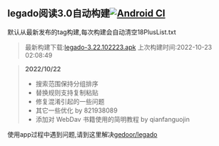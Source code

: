 ## legado阅读3.0自动构建[![Android CI](https://github.com/10bits/gedoor-Build/workflows/Android%20CI/badge.svg)](https://github.com/10bits/gedoor-Build/actions)

默认从最新发布的tag构建,每次构建会自动清空18PlusList.txt

> 最新构建下载:[legado-3.22.102223.apk](https://github.com/ligusx/gedoor-Build/releases/download/legado-3.22.102223/legado-3.22.102223.apk) 上次构建时间:2022-10-23 02:08:49
<!--start-->
> **2022/10/22**
> 
> * 搜索范围保持分组排序
> * 替换规则支持复制粘贴
> * 修复混淆引起的一些问题
> * 其它一些优化 by 821938089
> * 添加对 WebDav 书籍使用的简明教程 by qianfanguojin
<!--end-->
  
使用app过程中遇到问题,请到这里解决[gedoor/legado](https://github.com/gedoor/legado/issues)

